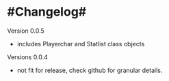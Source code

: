 #Changelog#
===========

Version 0.0.5 
 - includes Playerchar and Statlist class objects

Versions 0.0.4 
 - not fit for release, check github for granular details. 
